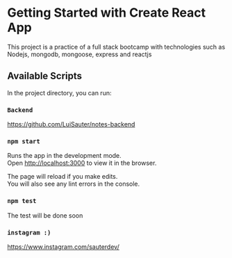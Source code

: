 # Getting Started with Create React App

This project is a practice of a full stack bootcamp with technologies such as Nodejs, mongodb, mongoose, express and reactjs

## Available Scripts

In the project directory, you can run:

### `Backend`
https://github.com/LuiSauter/notes-backend

### `npm start`

Runs the app in the development mode.\
Open [http://localhost:3000](http://localhost:3000) to view it in the browser.

The page will reload if you make edits.\
You will also see any lint errors in the console.

### `npm test`

The test will be done soon

### `instagram :)`
https://www.instagram.com/sauterdev/
